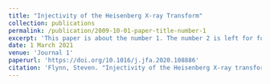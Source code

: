 ```yaml
---
title: "Injectivity of the Heisenberg X-ray Transform"
collection: publications
permalink: /publication/2009-10-01-paper-title-number-1
excerpt: 'This paper is about the number 1. The number 2 is left for future work.'
date: 1 March 2021
venue: 'Journal 1'
paperurl: 'https://doi.org/10.1016/j.jfa.2020.108886'
citation: 'Flynn, Steven. "Injectivity of the Heisenberg X-ray transform." <i>Journal of Functional Analysis</i> 280.5 (2021): 108886.'
---
```




